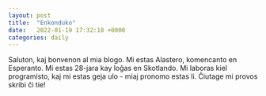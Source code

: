 ```yaml
---
layout: post
title:  "Enkonduko"
date:   2022-01-19 17:32:18 +0000
categories: daily
---
```

Saluton, kaj bonvenon al mia blogo. Mi estas Alastero, komencanto en 
Esperanto. Mi estas 28-jara kay loĝas en Skotlando. Mi laboras kiel 
programisto, kaj mi estas geja ulo - miaj pronomo estas li. 
Ĉiutage mi provos skribi ĉi tie! 